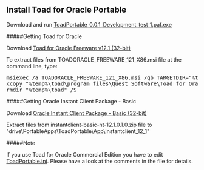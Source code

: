 Install Toad for Oracle Portable 
--------------------------------

Download and run [ToadPortable_0.0.1_Development_test_1.paf.exe](ToadPortable_0.0.1_Development_test_1.paf.exe?raw=true)

#####Getting Toad for Oracle

Download [Toad for Oracle Freeware v12.1 (32-bit)](http://community-downloads.quest.com/toadsoft/ORACLE/TOADORACLE_FREEWARE_121_X86.msi)

To extract files from TOADORACLE_FREEWARE_121_X86.msi file at the command line, type:

<pre>
msiexec /a TOADORACLE_FREEWARE_121_X86.msi /qb TARGETDIR="%temp%\toad"
xcopy "%temp%\toad\program files\Quest Software\Toad for Oracle 12.1 Freeware" "drive\PortableApps\ToadPortable\App\Toad" /S
rmdir "%temp%\toad" /S
</pre>

#####Getting Oracle Instant Client Package - Basic

Download [Oracle Instant Client Package - Basic (32-bit)](http://www.oracle.com/technetwork/topics/winsoft-085727.html)

Extract files from instantclient-basic-nt-12.1.0.1.0.zip file to "drive\PortableApps\ToadPortable\App\instantclient_12_1"

#####Note

If you use Toad for Oracle Commercial Edition you have to edit [ToadPortable.ini](App/AppInfo/Launcher/ToadPortable.ini). Please have a look at the comments in the file for details.
